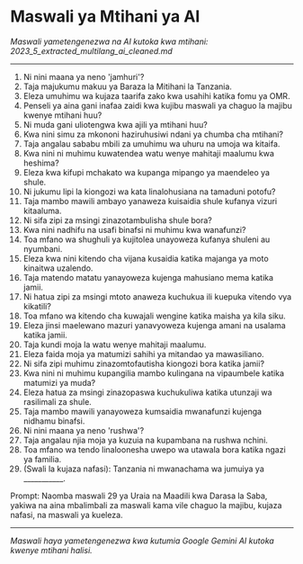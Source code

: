# Maswali ya Mtihani ya AI
*Maswali yametengenezwa na AI kutoka kwa mtihani: 2023_5_extracted_multilang_ai_cleaned.md*

---

1.  Ni nini maana ya neno 'jamhuri'?
2.  Taja majukumu makuu ya Baraza la Mitihani la Tanzania.
3.  Eleza umuhimu wa kujaza taarifa zako kwa usahihi katika fomu ya OMR.
4.  Penseli ya aina gani inafaa zaidi kwa kujibu maswali ya chaguo la majibu kwenye mtihani huu?
5.  Ni muda gani uliotengwa kwa ajili ya mtihani huu?
6.  Kwa nini simu za mkononi haziruhusiwi ndani ya chumba cha mtihani?
7.  Taja angalau sababu mbili za umuhimu wa uhuru na umoja wa kitaifa.
8.  Kwa nini ni muhimu kuwatendea watu wenye mahitaji maalumu kwa heshima?
9.  Eleza kwa kifupi mchakato wa kupanga mipango ya maendeleo ya shule.
10. Ni jukumu lipi la kiongozi wa kata linalohusiana na tamaduni potofu?
11. Taja mambo mawili ambayo yanaweza kuisaidia shule kufanya vizuri kitaaluma.
12. Ni sifa zipi za msingi zinazotambulisha shule bora?
13. Kwa nini nadhifu na usafi binafsi ni muhimu kwa wanafunzi?
14. Toa mfano wa shughuli ya kujitolea unayoweza kufanya shuleni au nyumbani.
15. Eleza kwa nini kitendo cha vijana kusaidia katika majanga ya moto kinaitwa uzalendo.
16. Taja matendo matatu yanayoweza kujenga mahusiano mema katika jamii.
17. Ni hatua zipi za msingi mtoto anaweza kuchukua ili kuepuka vitendo vya kikatili?
18. Toa mfano wa kitendo cha kuwajali wengine katika maisha ya kila siku.
19. Eleza jinsi maelewano mazuri yanavyoweza kujenga amani na usalama katika jamii.
20. Taja kundi moja la watu wenye mahitaji maalumu.
21. Eleza faida moja ya matumizi sahihi ya mitandao ya mawasiliano.
22. Ni sifa zipi muhimu zinazomtofautisha kiongozi bora katika jamii?
23. Kwa nini ni muhimu kupangilia mambo kulingana na vipaumbele katika matumizi ya muda?
24. Eleza hatua za msingi zinazopaswa kuchukuliwa katika utunzaji wa rasilimali za shule.
25. Taja mambo mawili yanayoweza kumsaidia mwanafunzi kujenga nidhamu binafsi.
26. Ni nini maana ya neno 'rushwa'?
27. Taja angalau njia moja ya kuzuia na kupambana na rushwa nchini.
28. Toa mfano wa tendo linaloonesha uwepo wa utawala bora katika ngazi ya familia.
29. (Swali la kujaza nafasi): Tanzania ni mwanachama wa jumuiya ya ___________.

Prompt: Naomba maswali 29 ya Uraia na Maadili kwa Darasa la Saba, yakiwa na aina mbalimbali za maswali kama vile chaguo la majibu, kujaza nafasi, na maswali ya kueleza.

---
*Maswali haya yametengenezwa kwa kutumia Google Gemini AI kutoka kwenye mtihani halisi.*
